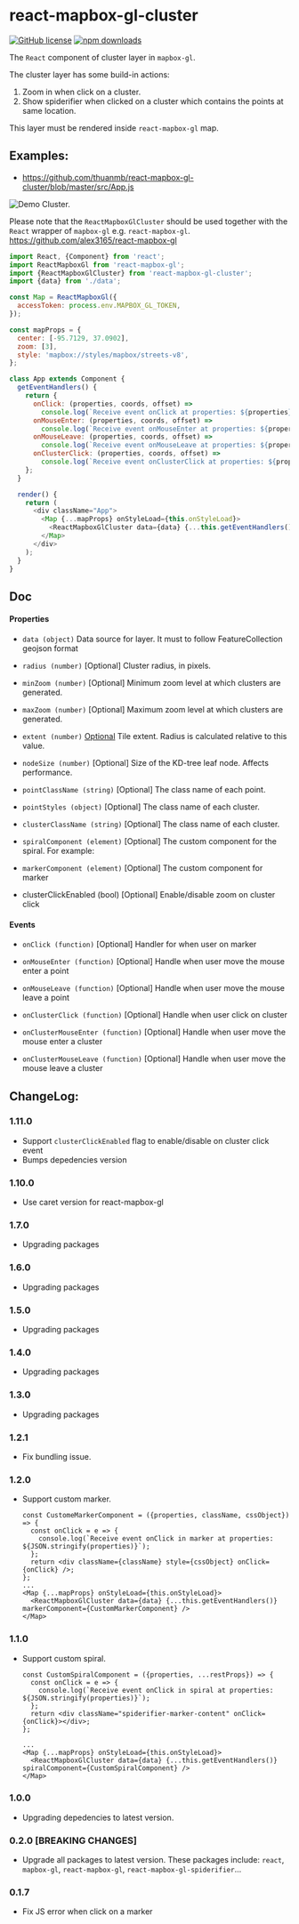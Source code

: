 # react-mapbox-gl-cluster

[![GitHub license](https://img.shields.io/badge/license-MIT-blue.svg)](https://github.com/thuanmb/react-mapbox-gl-cluster/blob/master/LICENSE)
[![npm downloads](https://img.shields.io/npm/dm/react-mapbox-gl-cluster.svg)](https://www.npmjs.com/package/react-mapbox-gl-cluster)

The `React` component of cluster layer in `mapbox-gl`.

The cluster layer has some build-in actions:

1.  Zoom in when click on a cluster.
2.  Show spiderifier when clicked on a cluster which contains the points at same location.

This layer must be rendered inside `react-mapbox-gl` map.

## Examples:

- https://github.com/thuanmb/react-mapbox-gl-cluster/blob/master/src/App.js

![Demo Cluster.](./demo/demo.gif)

Please note that the `ReactMapboxGlCluster` should be used together with the `React` wrapper of `mapbox-gl` e.g. `react-mapbox-gl`.
https://github.com/alex3165/react-mapbox-gl

```js
import React, {Component} from 'react';
import ReactMapboxGl from 'react-mapbox-gl';
import {ReactMapboxGlCluster} from 'react-mapbox-gl-cluster';
import {data} from './data';

const Map = ReactMapboxGl({
  accessToken: process.env.MAPBOX_GL_TOKEN,
});

const mapProps = {
  center: [-95.7129, 37.0902],
  zoom: [3],
  style: 'mapbox://styles/mapbox/streets-v8',
};

class App extends Component {
  getEventHandlers() {
    return {
      onClick: (properties, coords, offset) =>
        console.log(`Receive event onClick at properties: ${properties}, coords: ${coords}, offset: ${offset}`),
      onMouseEnter: (properties, coords, offset) =>
        console.log(`Receive event onMouseEnter at properties: ${properties}, coords: ${coords}, offset: ${offset}`),
      onMouseLeave: (properties, coords, offset) =>
        console.log(`Receive event onMouseLeave at properties: ${properties}, coords: ${coords}, offset: ${offset}`),
      onClusterClick: (properties, coords, offset) =>
        console.log(`Receive event onClusterClick at properties: ${properties}, coords: ${coords}, offset: ${offset}`),
    };
  }

  render() {
    return (
      <div className="App">
        <Map {...mapProps} onStyleLoad={this.onStyleLoad}>
          <ReactMapboxGlCluster data={data} {...this.getEventHandlers()} />
        </Map>
      </div>
    );
  }
}
```

## Doc

#### Properties

- `data (object)`
  Data source for layer. It must to follow FeatureCollection geojson format

- `radius (number)`
  [Optional] Cluster radius, in pixels.

- `minZoom (number)`
  [Optional] Minimum zoom level at which clusters are generated.

- `maxZoom (number)`
  [Optional] Maximum zoom level at which clusters are generated.

- `extent (number)`
  [Optional](Tiles) Tile extent. Radius is calculated relative to this value.

- `nodeSize (number)`
  [Optional] Size of the KD-tree leaf node. Affects performance.

- `pointClassName (string)`
  [Optional] The class name of each point.

- `pointStyles (object)`
  [Optional] The class name of each cluster.

- `clusterClassName (string)`
  [Optional] The class name of each cluster.

- `spiralComponent (element)`
  [Optional] The custom component for the spiral. For example:

- `markerComponent (element)`
  [Optional] The custom component for marker

- clusterClickEnabled (bool)
  [Optional] Enable/disable zoom on cluster click

#### Events

- `onClick (function)`
  [Optional] Handler for when user on marker

- `onMouseEnter (function)`
  [Optional] Handle when user move the mouse enter a point

- `onMouseLeave (function)`
  [Optional] Handle when user move the mouse leave a point

- `onClusterClick (function)`
  [Optional] Handle when user click on cluster

- `onClusterMouseEnter (function)`
  [Optional] Handle when user move the mouse enter a cluster

- `onClusterMouseLeave (function)`
  [Optional] Handle when user move the mouse leave a cluster

## ChangeLog:

### 1.11.0

- Support `clusterClickEnabled` flag to enable/disable on cluster click event
- Bumps depedencies version

### 1.10.0

- Use caret version for react-mapbox-gl

### 1.7.0

- Upgrading packages

### 1.6.0

- Upgrading packages

### 1.5.0

- Upgrading packages

### 1.4.0

- Upgrading packages

### 1.3.0

- Upgrading packages

### 1.2.1

- Fix bundling issue.

### 1.2.0

- Support custom marker.

  ```
  const CustomeMarkerComponent = ({properties, className, cssObject}) => {
    const onClick = e => {
      console.log(`Receive event onClick in marker at properties: ${JSON.stringify(properties)}`);
    };
    return <div className={className} style={cssObject} onClick={onClick} />;
  };
  ...
  <Map {...mapProps} onStyleLoad={this.onStyleLoad}>
    <ReactMapboxGlCluster data={data} {...this.getEventHandlers()} markerComponent={CustomMarkerComponent} />
  </Map>
  ```

### 1.1.0

- Support custom spiral.

  ```
  const CustomSpiralComponent = ({properties, ...restProps}) => {
    const onClick = e => {
      console.log(`Receive event onClick in spiral at properties: ${JSON.stringify(properties)}`);
    };
    return <div className="spiderifier-marker-content" onClick={onClick}></div>;
  };

  ...
  <Map {...mapProps} onStyleLoad={this.onStyleLoad}>
    <ReactMapboxGlCluster data={data} {...this.getEventHandlers()} spiralComponent={CustomSpiralComponent} />
  </Map>
  ```

### 1.0.0

- Upgrading depedencies to latest version.

### 0.2.0 [BREAKING CHANGES]

- Upgrade all packages to latest version. These packages include: `react`, `mapbox-gl`, `react-mapbox-gl`, `react-mapbox-gl-spiderifier`...

### 0.1.7

- Fix JS error when click on a marker
